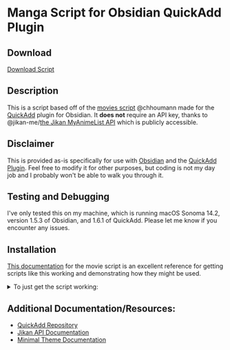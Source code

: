 # Manga Script for Obsidian QuickAdd Plugin
## Download
[Download Script](QuickAdd/manga.js)
## Description
This is a script based off of the [movies script](https://github.com/chhoumann/quickadd/blob/master/docs/docs/Examples/Attachments/movies.js) @chhoumann made for the [QuickAdd](https://github.com/chhoumann/quickadd) plugin for Obsidian. It **does not** require an API key, thanks to @jikan-me/[the Jikan MyAnimeList API](https://docs.api.jikan.moe/) which is publicly accessible. 
## Disclaimer
This is provided as-is specifically for use with [Obsidian](https://obsidian.md/) and the [QuickAdd Plugin](https://github.com/chhoumann/quickadd). Feel free to modify it for other purposes, but coding is not my day job and I probably won't be able to walk you through it.
## Testing and Debugging
I've only tested this on my machine, which is running macOS Sonoma 14.2, version 1.5.3 of Obsidian, and 1.6.1 of QuickAdd. Please let me know if you encounter any issues. 
## Installation
[This documentation](https://minimal.guide/guides/movie-database) for the movie script is an excellent reference for getting scripts like this working and demonstrating how they might be used. 
<details>
  
<summary>To just get the script working:</summary>

1. [Download the script](QuickAdd/manga.js) and put it in your Obsidian Vault. I keep mine in a scripts folder to keep it out of the way and so I don't lose it.
2. Create your template, or at least the note that will become your template, so you can use it to configure a QuickAdd macro. I've found it's best practice to keep all my templates in the same folder, just like scripts.
3. Open QuickAdd settings
![image](https://github.com/spacewitches/Obsidian/assets/127813090/439d27c9-e916-4e31-a5a1-0211b42ddaac)
4. Click 'Manage Macros'
5. Type a name for your macro, mine is 'Add Manga', and click the 'Add Macro' button. Then when its name appears, click the 'Configure' button underneath it.
6. Click the text field under 'User Scripts', and select the 'manga' script. Click 'Add'.
![image](https://github.com/spacewitches/Obsidian/assets/127813090/1eb14a00-3c97-44f0-bd3c-0c62b727106b)
7. In the same window, click on the 'Template' button near the top, this will add an 'Untitled Template Choice'. Click on the cog icon next to it.
8. Add the template that you made earlier, in the 'Template Path' field.
![image](https://github.com/spacewitches/Obsidian/assets/127813090/76adc1b8-eaf0-4c9c-ac78-69ce6cb93182)
9. Click the button on the 'File Name Format' option and enter {{VALUE:FileName}}. When QuickAdd creates a new note using the script and the template, it's this setting that automatically names it with the title of the book you're adding.
10. OPTIONAL:
- As you can see, I have mine set up so that notes created with this template will be placed in a specific folder. This is achieved by using the 'Create in folder' option, typing the folder path into the text box and clicking 'Add'.
- The 'Choose folder when creating a new note' option means that every time a note is created with this template, there will be a prompt asking you which folder you'd like it to be created in.
- The 'Include subfolders' option also results in a prompt. For my movie script, I have it set up so that I have a 'Media' folder as my 'Create in Folder', and inside the 'Media' folder, I have a 'Movies' folder and a 'TV' folder. So when I create a new note with that script, I get a prompt asking if I want the new note created in the 'Movies' folder or the 'TV' folder.
- There's also (not pictured in the screenshots above) an 'Open' option that you can toggle, that will open the new note when it's created.
- All of these settings can be adjusted later if you're not sure. The only ones that are mandatory for the script to function as intended is the 'Template Path' and the 'File Name Format'.
11. Close the window, which will bring you back to the previous one, with the macro setttings and the script and the template listed at the top. Close this window as well.
12. You should be back at the QuickAdd Settings page. Click the dropdown menu next to the 'Add Choice' button, and select 'Macro'. Type the name of your macro in the text field, then click 'Add Choice'. It does not have to be the same name as the macro you just created. This is the command that you'll be able to choose from the command console to run the script.
  ![image](https://github.com/spacewitches/Obsidian/assets/127813090/8895a040-9127-44a2-9f27-49fe3c0ef12f)
13. Click the cog icon on the same line as the macro that you just created. Select the name of the macro you created earlier from the dropdown list. Close the window then click the lightning bolt icon next to the cog icon. This adds the command to the Obsidian command console.
14. You can run the script from the console if you've already set up a template. Otherwise it's not going to do much yet.
</details>

## Additional Documentation/Resources:
- [QuickAdd Repository](https://github.com/chhoumann/quickadd)
- [Jikan API Documentation](https://docs.api.jikan.moe/)
- [Minimal Theme Documentation](https://minimal.guide/guides/movie-database) 
